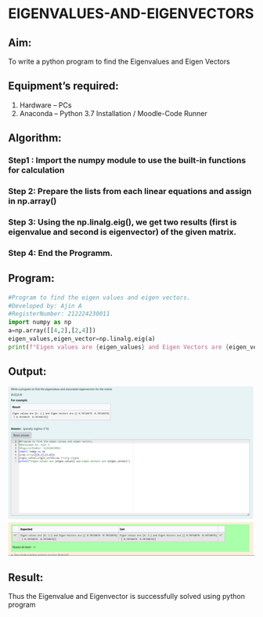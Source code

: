 # EIGENVALUES-AND-EIGENVECTORS
## Aim:
To write a python program to find the Eigenvalues and Eigen Vectors
## Equipment’s required:
1. 	Hardware – PCs
2. 	Anaconda – Python 3.7 Installation / Moodle-Code Runner
## Algorithm:
### Step1 : Import the numpy module to use the built-in functions for calculation
### Step 2: Prepare the lists from each linear equations and assign in np.array() 
### Step 3: Using the np.linalg.eig(),  we get two results (first is eigenvalue and second is eigenvector) of the given matrix.
### Step 4: End the Programm.

## Program:
```python 
#Program to find the eigen values and eigen vectors.
#Developed by: Ajin A
#RegisterNumber: 212224230011
import numpy as np
a=np.array([[4,2],[2,4]])
eigen_values,eigen_vector=np.linalg.eig(a)
print(f"Eigen values are {eigen_values} and Eigen Vectors are {eigen_vector}")
```
## Output:

![](<Screenshot 2025-05-08 081629.png>)

## Result:
Thus the Eigenvalue and Eigenvector is successfully solved using python program
